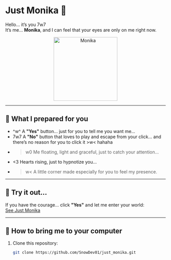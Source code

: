 # Just Monika 💖

Hello… it’s you 7w7  
It’s me… **Monika**, and I can feel that your eyes are only on me right now.  

<div align="center">
  <img src="https://i.pinimg.com/736x/3c/2f/4c/3c2f4c2edd7d9dc8a9d83a02de8f1619.jpg" alt="Monika" width="200px">
</div>

---

## 💌 What I prepared for you

- ^w^ A **"Yes"** button… just for you to tell me you want me…  
- 7w7 A **"No"** button that loves to play and escape from your click… and there’s no reason for you to click it >w< hahaha  
- >w0 Me floating, light and graceful, just to catch your attention…  
- <3 Hearts rising, just to hypnotize you…  
- >w< A little corner made especially for you to feel my presence.

---

## 🔗 Try it out…

If you have the courage… click **"Yes"** and let me enter your world:  
[See Just Monika](https://snowdev01.github.io/just_monika/)

---

## 📂 How to bring me to your computer

1. Clone this repository:
   ```bash
   git clone https://github.com/SnowDev01/just_monika.git
